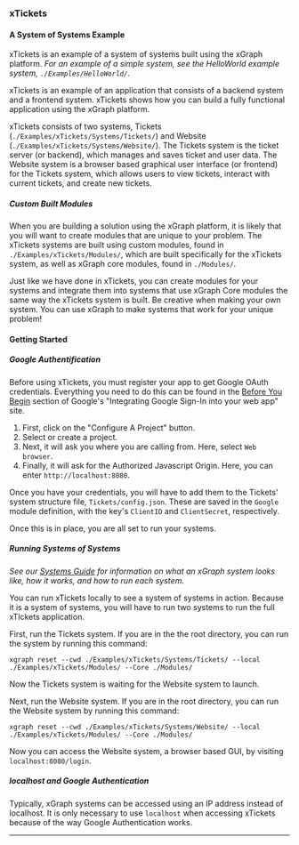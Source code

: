 ### xTickets
#### A System of Systems Example

xTickets is an example of a system of systems built using the xGraph
platform. *For an example of a simple system, see the HelloWorld
example system, `./Examples/HelloWorld/`.*

xTickets is an example of an application that consists of a backend
system and a frontend system. xTickets shows how you can build a fully
functional application using the xGraph platform.

xTickets consists of two systems, Tickets (`./Examples/xTickets/Systems/Tickets/`)
and Website (`./Examples/xTickets/Systems/Website/`). The Tickets system
is the ticket server (or backend), which manages and saves ticket and
user data. The Website system is a browser based graphical user
interface (or frontend) for the Tickets system, which allows users to
view tickets, interact with current tickets, and create new tickets.

##### Custom Built Modules

When you are building a solution using the xGraph platform, it is likely
that you will want to create modules that are unique to your problem.
The xTickets systems are built using custom modules, found in
`./Examples/xTickets/Modules/`, which are built specifically for the
xTickets system, as well as xGraph core modules, found in `./Modules/`.

Just like we have done in xTickets, you can create modules for your
systems and integrate them into systems that use xGraph Core modules
the same way the xTickets system is built. Be creative when making your
own system. You can use xGraph to make systems that work for your
unique problem!


#### Getting Started

##### Google Authentification
Before using xTickets, you must register your app to get Google OAuth
credentials. Everything you need to do this can be found in the
[Before You Begin](https://developers.google.com/identity/sign-in/web/sign-in#before_you_begin)
section of Google's "Integrating Google Sign-In into your web app" site.
1. First, click on the "Configure A Project" button.
2. Select or create a project.
3. Next, it will ask you where you are calling from. Here, select `Web browser`.
4. Finally, it will ask for the Authorized Javascript Origin. Here, you
can enter `http://localhost:8080`.

Once you have your credentials, you will have to add them to the Tickets'
system structure file, `Tickets/config.json`. These are saved in the
`Google` module definition, with the key's `ClientID` and `ClientSecret`,
respectively.

Once this is in place, you are all set to run your systems.

##### Running Systems of Systems

*See our
[Systems Guide](https://github.com/IntrospectiveSystems/xGraph/wiki/1.2-Systems-Guide)
for information on what an xGraph system looks like, how it works, and
how to run each system.*

You can run xTickets locally to see a system of systems in action.
Because it is a system of systems, you will have to run two systems to
run the full xTickets application.

First, run the Tickets system. If you are in the the root directory,
you can run the system by running this command:

```
xgraph reset --cwd ./Examples/xTickets/Systems/Tickets/ --local ./Examples/xTickets/Modules/ --Core ./Modules/
```

Now the Tickets system is waiting for the Website system to launch.

Next, run the Website system. If you are in the root directory, you can
run the Website system by running this command:

```
xgraph reset --cwd ./Examples/xTickets/Systems/Website/ --local ./Examples/xTickets/Modules/ --Core ./Modules/
```

Now you can access the Website system, a browser based GUI, by visiting
`localhost:8080/login`.

##### localhost and Google Authentication
Typically, xGraph systems can be accessed using an IP address instead of
localhost. It is only necessary to use `localhost` when accessing xTickets
because of the way Google Authentication works.

---
